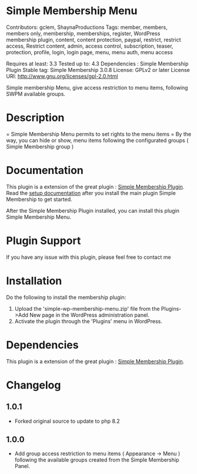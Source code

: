 # Simple Membership Menu

Contributors: gclem, ShaynaProductions
Tags: member, members, members only, membership, memberships, register, WordPress membership plugin, content, content protection, paypal, restrict, restrict access, Restrict content, admin, access control, subscription, teaser, protection, profile, login, login page, menu, menu auth, menu access

Requires at least: 3.3
Tested up to: 4.3
Dependencies : Simple Membership Plugin
Stable tag: Simple Membership 3.0.8
License: GPLv2 or later
License URI: http://www.gnu.org/licenses/gpl-2.0.html

Simple membership Menu, give access restriction to menu items, following SWPM available groups.

# Description

= Simple Membership Menu permits to set rights to the menu items =
By the way, you can hide or show, menu items following the configurated groups ( Simple Membership group )

# Documentation 

This plugin is a extension of the great plugin : [Simple Membership Plugin](https://simple-membership-plugin.com/).
Read the [setup documentation](https://simple-membership-plugin.com/simple-membership-documentation/) after you install the main plugin Simple Membership to get started.

After the Simple Membership Plugin installed, you can install this plugin Simple Membership Menu.

# Plugin Support

If you have any issue with this plugin, please feel free to contact me

# Installation

Do the following to install the membership plugin:

1. Upload the 'simple-wp-membership-menu.zip' file from the Plugins->Add New page in the WordPress administration panel.
2. Activate the plugin through the 'Plugins' menu in WordPress.

# Dependencies

This plugin is a extension of the great plugin : [Simple Membership Plugin](https://simple-membership-plugin.com/).

# Changelog

## 1.0.1
- Forked original source to update to php 8.2
## 1.0.0
- Add group access restriction to menu items ( Appearance -> Menu ) following the available groups created from the Simple Membership Panel.

